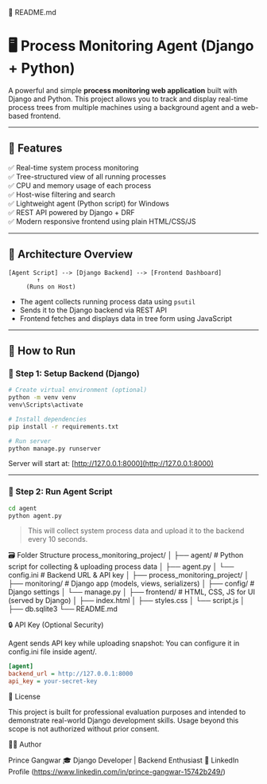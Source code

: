 📄 README.md
# 🖥️ Process Monitoring Agent (Django + Python)

A powerful and simple **process monitoring web application** built with Django and Python. This project allows you to track and display real-time process trees from multiple machines using a background agent and a web-based frontend.

---

## 📌 Features

✅ Real-time system process monitoring  
✅ Tree-structured view of all running processes  
✅ CPU and memory usage of each process  
✅ Host-wise filtering and search  
✅ Lightweight agent (Python script) for Windows  
✅ REST API powered by Django + DRF  
✅ Modern responsive frontend using plain HTML/CSS/JS

---

## 🧠 Architecture Overview

```
[Agent Script] --> [Django Backend] --> [Frontend Dashboard]
        ↑
     (Runs on Host)
```
- The agent collects running process data using `psutil`
- Sends it to the Django backend via REST API
- Frontend fetches and displays data in tree form using JavaScript

---

## 🚀 How to Run

### 🧱 Step 1: Setup Backend (Django)

```bash
# Create virtual environment (optional)
python -m venv venv
venv\Scripts\activate

# Install dependencies
pip install -r requirements.txt

# Run server
python manage.py runserver
```

Server will start at: [http://127.0.0.1:8000](http://127.0.0.1:8000)

---

### 🤖 Step 2: Run Agent Script

```bash
cd agent
python agent.py
```

> This will collect system process data and upload it to the backend every 10 seconds.


🗃 Folder Structure
process_monitoring_project/
│
├── agent/                   # Python script for collecting & uploading process data
│   ├── agent.py
│   └── config.ini           # Backend URL & API key
│
├── process_monitoring_project/
│   ├── monitoring/          # Django app (models, views, serializers)
│   ├── config/              # Django settings
│   └── manage.py
│
├── frontend/                # HTML, CSS, JS for UI (served by Django)
│   ├── index.html
│   ├── styles.css
│   └── script.js
│
├── db.sqlite3
└── README.md

🔒 API Key (Optional Security)

Agent sends API key while uploading snapshot:
You can configure it in config.ini file inside agent/.

```ini
[agent]
backend_url = http://127.0.0.1:8000
api_key = your-secret-key
```
📄 License

This project is built for professional evaluation purposes and intended to demonstrate real-world Django development skills.
Usage beyond this scope is not authorized without prior consent.

👨‍💻 Author

Prince Gangwar
🎓 Django Developer | Backend Enthusiast
🔗 LinkedIn Profile (https://www.linkedin.com/in/prince-gangwar-15742b249/)